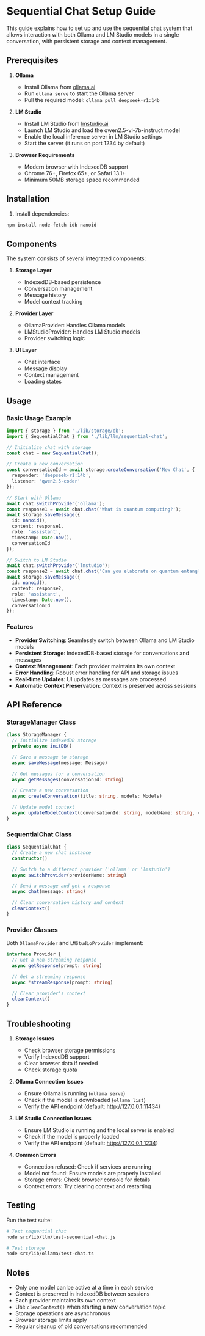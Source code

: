 # Sequential Chat Setup Guide

This guide explains how to set up and use the sequential chat system that allows interaction with both Ollama and LM Studio models in a single conversation, with persistent storage and context management.

## Prerequisites

1. **Ollama**
   - Install Ollama from [ollama.ai](https://ollama.ai)
   - Run `ollama serve` to start the Ollama server
   - Pull the required model: `ollama pull deepseek-r1:14b`

2. **LM Studio**
   - Install LM Studio from [lmstudio.ai](https://lmstudio.ai)
   - Launch LM Studio and load the qwen2.5-vl-7b-instruct model
   - Enable the local inference server in LM Studio settings
   - Start the server (it runs on port 1234 by default)

3. **Browser Requirements**
   - Modern browser with IndexedDB support
   - Chrome 76+, Firefox 65+, or Safari 13.1+
   - Minimum 50MB storage space recommended

## Installation

1. Install dependencies:
```bash
npm install node-fetch idb nanoid
```

## Components

The system consists of several integrated components:

1. **Storage Layer**
   - IndexedDB-based persistence
   - Conversation management
   - Message history
   - Model context tracking

2. **Provider Layer**
   - OllamaProvider: Handles Ollama models
   - LMStudioProvider: Handles LM Studio models
   - Provider switching logic

3. **UI Layer**
   - Chat interface
   - Message display
   - Context management
   - Loading states

## Usage

### Basic Usage Example

```typescript
import { storage } from './lib/storage/db';
import { SequentialChat } from './lib/llm/sequential-chat';

// Initialize chat with storage
const chat = new SequentialChat();

// Create a new conversation
const conversationId = await storage.createConversation('New Chat', {
  responder: 'deepseek-r1:14b',
  listener: 'qwen2.5-coder'
});

// Start with Ollama
await chat.switchProvider('ollama');
const response1 = await chat.chat('What is quantum computing?');
await storage.saveMessage({
  id: nanoid(),
  content: response1,
  role: 'assistant',
  timestamp: Date.now(),
  conversationId
});

// Switch to LM Studio
await chat.switchProvider('lmstudio');
const response2 = await chat.chat('Can you elaborate on quantum entanglement?');
await storage.saveMessage({
  id: nanoid(),
  content: response2,
  role: 'assistant',
  timestamp: Date.now(),
  conversationId
});
```

### Features

- **Provider Switching**: Seamlessly switch between Ollama and LM Studio models
- **Persistent Storage**: IndexedDB-based storage for conversations and messages
- **Context Management**: Each provider maintains its own context
- **Error Handling**: Robust error handling for API and storage issues
- **Real-time Updates**: UI updates as messages are processed
- **Automatic Context Preservation**: Context is preserved across sessions

## API Reference

### StorageManager Class

```typescript
class StorageManager {
  // Initialize IndexedDB storage
  private async initDB()

  // Save a message to storage
  async saveMessage(message: Message)

  // Get messages for a conversation
  async getMessages(conversationId: string)

  // Create a new conversation
  async createConversation(title: string, models: Models)

  // Update model context
  async updateModelContext(conversationId: string, modelName: string, context: ModelContext)
}
```

### SequentialChat Class

```typescript
class SequentialChat {
  // Create a new chat instance
  constructor()

  // Switch to a different provider ('ollama' or 'lmstudio')
  async switchProvider(providerName: string)

  // Send a message and get a response
  async chat(message: string)

  // Clear conversation history and context
  clearContext()
}
```

### Provider Classes

Both `OllamaProvider` and `LMStudioProvider` implement:

```typescript
interface Provider {
  // Get a non-streaming response
  async getResponse(prompt: string)

  // Get a streaming response
  async *streamResponse(prompt: string)

  // Clear provider's context
  clearContext()
}
```

## Troubleshooting

1. **Storage Issues**
   - Check browser storage permissions
   - Verify IndexedDB support
   - Clear browser data if needed
   - Check storage quota

2. **Ollama Connection Issues**
   - Ensure Ollama is running (`ollama serve`)
   - Check if the model is downloaded (`ollama list`)
   - Verify the API endpoint (default: http://127.0.0.1:11434)

3. **LM Studio Connection Issues**
   - Ensure LM Studio is running and the local server is enabled
   - Check if the model is properly loaded
   - Verify the API endpoint (default: http://127.0.0.1:1234)

4. **Common Errors**
   - Connection refused: Check if services are running
   - Model not found: Ensure models are properly installed
   - Storage errors: Check browser console for details
   - Context errors: Try clearing context and restarting

## Testing

Run the test suite:

```bash
# Test sequential chat
node src/lib/llm/test-sequential-chat.js

# Test storage
node src/lib/ollama/test-chat.ts
```

## Notes

- Only one model can be active at a time in each service
- Context is preserved in IndexedDB between sessions
- Each provider maintains its own context
- Use `clearContext()` when starting a new conversation topic
- Storage operations are asynchronous
- Browser storage limits apply
- Regular cleanup of old conversations recommended
